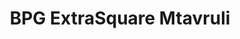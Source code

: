 ---
title: BPG ExtraSquare Mtavruli
transform: 1
desktop: http://fonts.ge/ka/font/15/BPG-ExtraSquare-Mtavruli
---